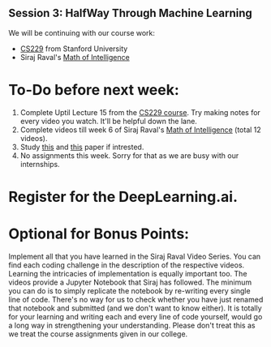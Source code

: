 ## Session 3: HalfWay Through Machine Learning

We will be continuing with our course work:
- [CS229][1] from Stanford University
- Siraj Raval's [Math of Intelligence][2]

# To-Do before next week:

1. Complete Uptil Lecture 15 from the [CS229 course][1]. Try making notes for every video you watch. It'll be helpful down the lane.
2. Complete videos till week 6 of Siraj Raval's [Math of Intelligence][2] (total 12 videos).
3. Study [this][3] and [this][4] paper if intrested.
4. No assignments this week. Sorry for that as we are busy with our internships.

# Register for the DeepLearning.ai.

# Optional for Bonus Points:

Implement all that you have learned in the Siraj Raval Video Series. You can find each coding challenge in the description of the respective videos. Learning the intricacies of implementation is equally important too. The videos provide a Jupyter Notebook that Siraj has followed. The minimum you can do is to simply replicate the notebook by re-writing every single line of code. There's no way for us to check whether you have just renamed that notebook and submitted (and we don't want to know either). It is totally for your learning and writing each and every line of code yourself, would go a long way in strengthening your understanding. Please don't treat this as we treat the course assignments given in our college.

[1]: https://www.youtube.com/playlist?list=PLFC36A799B7FFD0CF
[2]: https://www.youtube.com/playlist?list=PL2-dafEMk2A7mu0bSksCGMJEmeddU_H4D
[3]: http://www.jmlr.org/papers/volume2/tong01a/tong01a.pdf
[4]: http://www.jatit.org/volumes/research-papers/Vol12No1/1Vol12No1.pdf
